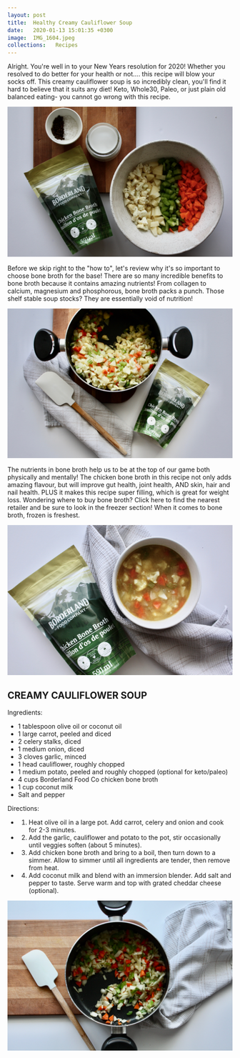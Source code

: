 ```yaml
---
layout: post
title:  Healthy Creamy Cauliflower Soup
date:   2020-01-13 15:01:35 +0300
image:  IMG_1604.jpeg
collections:   Recipes
---
```


Alright. You're well in to your New Years resolution for 2020! Whether you resolved to do better for your health or not.... this recipe will blow your socks off. This creamy cauliflower soup is so incredibly clean, you'll find it hard to believe that it suits any diet! Keto, Whole30, Paleo, or just plain old balanced eating- you cannot go wrong with this recipe. 

<img src="/assets/images/IMG_1654.jpeg" alt="chopped vegetables"/>

Before we skip right to the "how to", let's review why it's so important to choose bone broth for the base! There are so many incredible benefits to bone broth because it contains amazing nutrients! From collagen to calcium, magnesium and phosphorous, bone broth packs a punch. Those shelf stable soup stocks? They are essentially void of nutrition!

<img src="/assets/images/IMG_1779.jpeg" alt="pot filled with vegetables"/>

The nutrients in bone broth help us to be at the top of our game both physically and mentally! The chicken bone broth in this recipe not only adds amazing flavour, but will improve gut health, joint health, AND skin, hair and nail health. PLUS it makes this recipe super filling, which is great for weight loss. Wondering where to buy bone broth? Click here to find the nearest retailer and be sure to look in the freezer section! When it comes to bone broth, frozen is freshest.

<img src="/assets/images/IMG_1874.jpeg" alt="creamy cauliflower soup"/>

## CREAMY CAULIFLOWER SOUP

Ingredients:

- 1 tablespoon olive oil or coconut oil
- 1 large carrot, peeled and diced
- 2 celery stalks, diced
- 1 medium onion, diced
- 3 cloves garlic, minced
- 1 head cauliflower, roughly chopped
- 1 medium potato, peeled and roughly chopped (optional for keto/paleo)
- 4 cups Borderland Food Co chicken bone broth
- 1 cup coconut milk
- Salt and pepper

Directions:

- 1) Heat olive oil in a large pot. Add carrot, celery and onion and cook for 2-3 minutes.
- 2) Add the garlic, cauliflower and potato to the pot, stir occasionally until veggies soften (about 5 minutes).
- 3) Add chicken bone broth and bring to a boil, then turn down to a simmer. Allow to simmer until all ingredients are tender, then remove from heat.
- 4) Add coconut milk and blend with an immersion blender. Add salt and pepper to taste. Serve warm and top with grated cheddar cheese (optional).

<img src="/assets/images/IMG_1724.jpeg" alt="pot filled with vegetables"/>